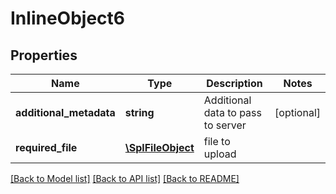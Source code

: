 # InlineObject6

## Properties
Name | Type | Description | Notes
------------ | ------------- | ------------- | -------------
**additional_metadata** | **string** | Additional data to pass to server | [optional] 
**required_file** | [**\SplFileObject**](\SplFileObject.md) | file to upload | 

[[Back to Model list]](../README.md#documentation-for-models) [[Back to API list]](../README.md#documentation-for-api-endpoints) [[Back to README]](../README.md)


